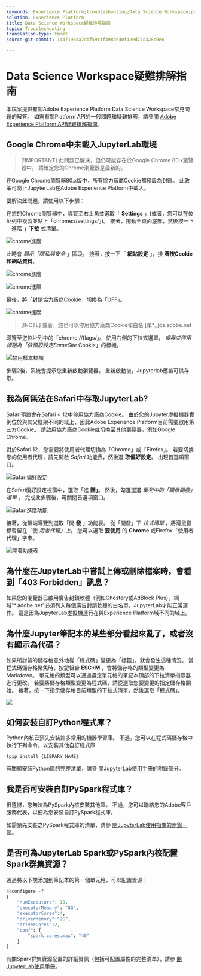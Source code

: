 ```yaml
---
keywords: Experience Platform;troubleshooting;Data Science Workspace;popular topics
solution: Experience Platform
title: Data Science Workspace疑難排解指南
topic: Troubleshooting
translation-type: tm+mt
source-git-commit: 1447196da7dbf59c1f498de40f12ed74c328c0e6

---
```



# Data Science Workspace疑難排解指南

本檔案提供有關Adobe Experience Platform Data Science Workspace常見問題的解答。 如需有關Platform API的一般問題和疑難排解，請參閱 [Adobe Experience Platform API疑難排解指南](../landing/troubleshooting.md)。

## Google Chrome中未載入JupyterLab環境

>[!IMPORTANT] 此問題已解決，但仍可能存在於Google Chrome 80.x瀏覽器中。 請確定您的Chrome瀏覽器是最新的。

在Google Chrome瀏覽器80.x版中，所有協力廠商Cookie都預設為封鎖。 此政策可防止JupyterLab在Adobe Experience Platform中載入。

要解決此問題，請使用以下步驟：

在您的Chrome瀏覽器中，導覽至右上角並選取「 **Settings** 」(或者，您可以在位址列中複製並貼上「chrome://settings/」)。 接著，捲動至頁面底部，然後按一下「進階 **」下拉** 式清單。

![chrome進階](./images/faq/chrome-advanced.png)

此時會 *顯示「隱私與安全* 」區段。 接著，按一下「 **網站設定** 」，接 **著按Cookie和網站資料**。

![chrome進階](./images/faq/privacy-security.png)

![chrome進階](./images/faq/cookies.png)

最後，將「封鎖協力廠商Cookie」切換為「OFF」。

![chrome進階](./images/faq/toggle-off.png)

>[!NOTE] 或者，您也可以停用協力廠商Cookie和白名 [單*。]ds.adobe.net

導覽至您位址列中的「chrome://flags/」。 使用右側的下拉式選單， *搜尋並停用標題為「依預設設定SameSite* Cookie」的標幟。

![禁用樣本標幟](./images/faq/samesite-flag.png)

步驟2後，系統會提示您重新啟動瀏覽器。 重新啟動後，Jupyterlab應該可供存取。

## 我為何無法在Safari中存取JupyterLab?

Safari預設會在Safari &lt; 12中停用協力廠商Cookie。 由於您的Jupyter虛擬機器實例位於與其父框架不同的域上，因此Adobe Experience Platform目前需要啟用第三方Cookie。 請啟用協力廠商Cookie或切換至其他瀏覽器，例如Google Chrome。

對於Safari 12，您需要將使用者代理切換為「Chrome」或「Firefox」。 若要切換您的使用者代理，請先開啟 *Safari* 功能表，然後選 **取偏好設定**。 出現首選項窗口。

![Safari偏好設定](./images/faq/preferences.png)

在Safari偏好設定視窗中，選取「進 **階」**。 然後，勾選選選 *單列中的「顯示開發」選單* 。 完成此步驟後，可關閉首選項窗口。

![Safari進階功能](./images/faq/advanced.png)

接著，從頂端導覽列選取「開 **發** 」功能表。 從「開發」下 *拉式清單* ，將滑鼠指標暫留在「使 *用者代理」上*。 您可以選取 **要使用** 的 **Chrome** 或Firefox「使用者代理」字串。

![開發功能表](./images/faq/user-agent.png)

## 為什麼在JupyterLab中嘗試上傳或刪除檔案時，會看到「403 Forbidden」訊息？

如果您的瀏覽器已啟用廣告封鎖軟體（例如Ghostery或AdBlock Plus），網域&quot;\*.adobe.net&quot;必須列入每個廣告封鎖軟體的白名單，JupyterLab才能正常運作。 這是因為JupyterLab虛擬機運行在與Experience Platform域不同的域上。

## 為什麼Jupyter筆記本的某些部分看起來亂了，或者沒有顯示為代碼？

如果所討論的儲存格意外地從「程式碼」變更為「標籤」，就會發生這種情況。 當程式碼儲存格聚焦時，按鍵組合 **ESC+M** ，會將儲存格的類型變更為Markdown。 單元格的類型可以通過選定單元格的筆記本頂部的下拉清單指示器進行更改。 若要將儲存格類型變更為程式碼，請從選取您要變更的指定儲存格開始。 接著，按一下指示儲存格目前類型的下拉式清單，然後選取「程式碼」。

![](./images/faq/code_type.png)

## 如何安裝自訂Python程式庫？

Python內核已預先安裝許多常用的機器學習庫。 不過，您可以在程式碼儲存格中執行下列命令，以安裝其他自訂程式庫：

```shell
!pip install {LIBRARY_NAME}
```

有關預安裝Python庫的完整清單，請參 [閱JupyterLab使用手冊的附錄部分](./jupyterlab/overview.md#supported-libraries)。

## 我是否可安裝自訂PySpark程式庫？

很遺憾，您無法為PySpark內核安裝其他庫。 不過，您可以聯絡您的Adobe客戶服務代表，以便為您安裝自訂PySpark程式庫。

如需預先安裝之PySpark程式庫的清單，請參 [閱JupyterLab使用指南的附錄一節](./jupyterlab/overview.md#supported-libraries)。

## 是否可為JupyterLab Spark或PySpark內核配置Spark群集資源？

通過將以下塊添加到筆記本的第一個單元格，可以配置資源：

```python
%%configure -f 
{
    "numExecutors": 10,
    "executorMemory": "8G",
    "executorCores":4,
    "driverMemory":"2G",
    "driverCores":2,
    "conf": {
        "spark.cores.max": "40"
    }
}
```

有關Spark群集資源配置的詳細資訊（包括可配置屬性的完整清單），請參 [閱JupyterLab使用手冊](./jupyterlab/overview.md#kernels)。